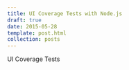 ```yaml
---
title: UI Coverage Tests with Node.js
draft: true
date: 2015-05-28
template: post.html
collection: posts
---
```


UI Coverage Tests

